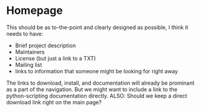 Homepage
========

This should be as to-the-point and clearly designed as possible, I think it needs to have:

- Brief project description
- Maintainers
- License (but just a link to a TXT)
- Mailing list
- links to information that someone might be looking for right away

The links to download, install, and documentation will already be prominant as a part of the navigation. But we might want to include a link to the python-scripting documentation directly. ALSO: Should we keep a direct download link right on the main page?
